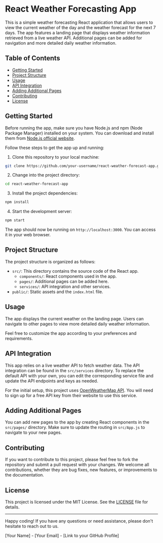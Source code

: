 # React Weather Forecasting App

This is a simple weather forecasting React application that allows users to view the current weather of the day and the weather forecast for the next 7 days. The app features a landing page that displays weather information retrieved from a live weather API. Additional pages can be added for navigation and more detailed daily weather information.

## Table of Contents
- [Getting Started](#getting-started)
- [Project Structure](#project-structure)
- [Usage](#usage)
- [API Integration](#api-integration)
- [Adding Additional Pages](#adding-additional-pages)
- [Contributing](#contributing)
- [License](#license)

## Getting Started

Before running the app, make sure you have Node.js and npm (Node Package Manager) installed on your system. You can download and install them from [Node.js official website](https://nodejs.org/).

Follow these steps to get the app up and running:

1. Clone this repository to your local machine:

```bash
git clone https://github.com/your-username/react-weather-forecast-app.git
```

2. Change into the project directory:

```bash
cd react-weather-forecast-app
```

3. Install the project dependencies:

```bash
npm install
```

4. Start the development server:

```bash
npm start
```

The app should now be running on `http://localhost:3000`. You can access it in your web browser.

## Project Structure

The project structure is organized as follows:

- `src/`: This directory contains the source code of the React app.
  - `components/`: React components used in the app.
  - `pages/`: Additional pages can be added here.
  - `services/`: API integration and other services.
- `public/`: Static assets and the `index.html` file.

## Usage

The app displays the current weather on the landing page. Users can navigate to other pages to view more detailed daily weather information.

Feel free to customize the app according to your preferences and requirements.

## API Integration

This app relies on a live weather API to fetch weather data. The API integration can be found in the `src/services` directory. To replace the default API with your own, you can edit the corresponding service file and update the API endpoints and keys as needed.

For the initial setup, this project uses [OpenWeatherMap API](https://openweathermap.org/). You will need to sign up for a free API key from their website to use this service.

## Adding Additional Pages

You can add new pages to the app by creating React components in the `src/pages/` directory. Make sure to update the routing in `src/App.js` to navigate to your new pages.

## Contributing

If you want to contribute to this project, please feel free to fork the repository and submit a pull request with your changes. We welcome all contributions, whether they are bug fixes, new features, or improvements to the documentation.

## License

This project is licensed under the MIT License. See the [LICENSE](LICENSE) file for details.

---

Happy coding! If you have any questions or need assistance, please don't hesitate to reach out to us.

[Your Name] - [Your Email] - [Link to your GitHub Profile]
